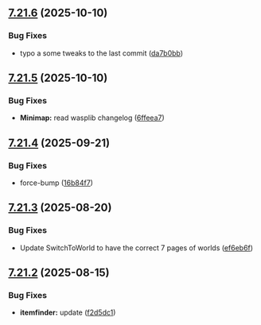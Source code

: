 ## [7.21.6](https://github.com/Torwent/SRL-T/compare/v7.21.5...v7.21.6) (2025-10-10)


### Bug Fixes

* typo a some tweaks to the last commit ([da7b0bb](https://github.com/Torwent/SRL-T/commit/da7b0bb6e1a3cc5f6bee151f2a154fded7395417))



## [7.21.5](https://github.com/Torwent/SRL-T/compare/v7.21.4...v7.21.5) (2025-10-10)


### Bug Fixes

* **Minimap:** read wasplib changelog ([6ffeea7](https://github.com/Torwent/SRL-T/commit/6ffeea767be4dedbe7b1c1b1267162ad57f95f11))



## [7.21.4](https://github.com/Torwent/SRL-T/compare/v7.21.3...v7.21.4) (2025-09-21)


### Bug Fixes

* force-bump ([16b84f7](https://github.com/Torwent/SRL-T/commit/16b84f765d1a1d175103311410f76099523444ef))



## [7.21.3](https://github.com/Torwent/SRL-T/compare/v7.21.2...v7.21.3) (2025-08-20)


### Bug Fixes

* Update SwitchToWorld to have the correct 7 pages of worlds ([ef6eb6f](https://github.com/Torwent/SRL-T/commit/ef6eb6feed792db66b8466a04733e7f783a52c1e))



## [7.21.2](https://github.com/Torwent/SRL-T/compare/v7.21.1...v7.21.2) (2025-08-15)


### Bug Fixes

* **itemfinder:** update ([f2d5dc1](https://github.com/Torwent/SRL-T/commit/f2d5dc1aac9909a8f3e68df3df8b53d4d80c4947))



